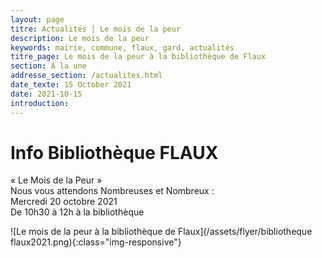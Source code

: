 ```yaml
---
layout: page
titre: Actualités | Le mois de la peur
description: Le mois de la peur
keywords: mairie, commune, flaux, gard, actualités
titre_page: Le mois de la peur à la bibliothèque de Flaux
section: À la une
addresse_section: /actualites.html
date_texte: 15 October 2021
date: 2021-10-15
introduction: 
---
```


# Info Bibliothèque FLAUX <br>
« Le Mois de la Peur » <br>
Nous vous attendons Nombreuses et Nombreux : <br>
Mercredi 20 octobre 2021 <br>
De 10h30 à 12h à la bibliothèque <br>


![Le mois de la peur à la bibliothèque de Flaux](/assets/flyer/bibliotheque flaux2021.png){:class="img-responsive"}

